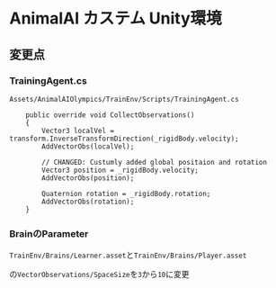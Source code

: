 # AnimalAI カステム Unity環境

## 変更点

### TrainingAgent.cs

`Assets/AnimalAIOlympics/TrainEnv/Scripts/TrainingAgent.cs`

```
    public override void CollectObservations()
    {
        Vector3 localVel = transform.InverseTransformDirection(_rigidBody.velocity);
        AddVectorObs(localVel);

        // CHANGED: Custumly added global positaion and rotation
        Vector3 position = _rigidBody.velocity;
        AddVectorObs(position);

        Quaternion rotation = _rigidBody.rotation;
        AddVectorObs(rotation);
    }
```

### BrainのParameter

`TrainEnv/Brains/Learner.asset`と`TrainEnv/Brains/Player.asset`

の`VectorObservations/SpaceSize`を`3`から`10`に変更
